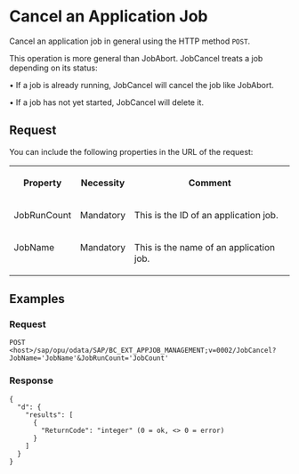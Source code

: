 <!-- loio3018768a6e9c43afad4e5f3ad1720e5d -->

# Cancel an Application Job

Cancel an application job in general using the HTTP method `POST`.

This operation is more general than JobAbort. JobCancel treats a job depending on its status:

• If a job is already running, JobCancel will cancel the job like JobAbort.

• If a job has not yet started, JobCancel will delete it.



<a name="loio3018768a6e9c43afad4e5f3ad1720e5d__section_jzq_tvt_zhb"/>

## Request

You can include the following properties in the URL of the request:


<table>
<tr>
<th valign="top">

Property

</th>
<th valign="top">

Necessity

</th>
<th valign="top">

Comment

</th>
</tr>
<tr>
<td valign="top">

JobRunCount

</td>
<td valign="top">

Mandatory

</td>
<td valign="top">

This is the ID of an application job.

</td>
</tr>
<tr>
<td valign="top">

JobName

</td>
<td valign="top">

Mandatory

</td>
<td valign="top">

This is the name of an application job.

</td>
</tr>
</table>



<a name="loio3018768a6e9c43afad4e5f3ad1720e5d__section_mwv_vwt_zhb"/>

## Examples



### Request

```
POST <host>/sap/opu/odata/SAP/BC_EXT_APPJOB_MANAGEMENT;v=0002/JobCancel?JobName='JobName'&JobRunCount='JobCount'
```



### Response

```
{
  "d": {
    "results": [
      {
        "ReturnCode": "integer" (0 = ok, <> 0 = error)
      }
    ]
  }
}

```

